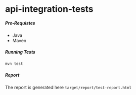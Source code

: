 # api-integration-tests

##### Pre-Requistes
* Java
* Maven


##### Running Tests
```java
mvn test
```

##### Report
The report is generated here ```target/report/test-report.html```
